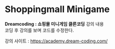# Shoppingmall Minigame 

**Dreamcoding : 쇼핑몰 미니게임 클론코딩** 강의 내용  
코딩 후 강의를 보며 코드를 수정한다.  

강의 사이트 : https://academy.dream-coding.com/
